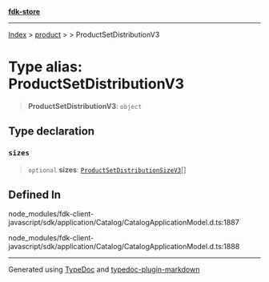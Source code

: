 [**fdk-store**](../../../README.md)
***

[Index](../../../API.md) > [product](../../README.md) > [<internal>](../README.md) > ProductSetDistributionV3

# Type alias: ProductSetDistributionV3

> **ProductSetDistributionV3**: `object`

## Type declaration

### `sizes`

> `optional` **sizes**: [`ProductSetDistributionSizeV3`](type-alias.ProductSetDistributionSizeV3.md)[]

## Defined In

node\_modules/fdk-client-javascript/sdk/application/Catalog/CatalogApplicationModel.d.ts:1887

node\_modules/fdk-client-javascript/sdk/application/Catalog/CatalogApplicationModel.d.ts:1888

***
Generated using [TypeDoc](https://typedoc.org/) and [typedoc-plugin-markdown](https://www.npmjs.com/package/typedoc-plugin-markdown)
